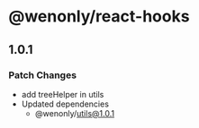 # @wenonly/react-hooks

## 1.0.1

### Patch Changes

- add treeHelper in utils
- Updated dependencies
  - @wenonly/utils@1.0.1
